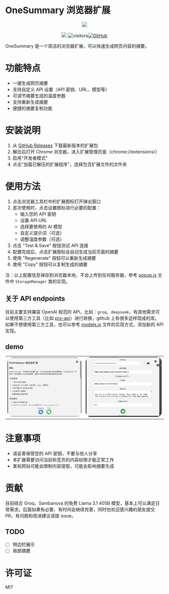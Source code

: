 # OneSummary 浏览器扩展
<figure style="text-align: center">
    <img src="raw.png" width=64pt>
</figure>
<div align="center">

<a href='https://follow-your-click.github.io/'><img src='https://img.shields.io/badge/Project-Page-Green'></a> ![visitors](https://visitor-badge.laobi.icu/badge?page_id=ultrasev.1summary&left_color=green&right_color=red)[![GitHub](https://img.shields.io/github/stars/ultrasev/1summary?style=social)](https://github.com/ultrasev/1summary)
</div>

OneSummary 是一个简洁的浏览器扩展，可以快速生成网页内容的摘要。

# 功能特点

- 一键生成网页摘要
- 支持自定义 API 设置（API 密钥、URL、模型等）
- 可调节摘要生成的温度参数
- 支持重新生成摘要
- 便捷的摘要复制功能

# 安装说明
1. 从 [GitHub Releases](https://github.com/ultrasev/1summary/releases) 下载最新版本的扩展包
2. 解压后打开 Chrome 浏览器，进入扩展管理页面（chrome://extensions/）
3. 启用"开发者模式"
4. 点击"加载已解压的扩展程序"，选择包含扩展文件的文件夹

# 使用方法

1. 点击浏览器工具栏中的扩展图标打开弹出窗口
2. 首次使用时，点击设置图标进行必要的配置：
   - 输入您的 API 密钥
   - 设置 API URL
   - 选择要使用的 AI 模型
   - 自定义提示词（可选）
   - 调整温度参数（可选）
3. 点击 "Test & Save" 按钮测试 API 连接
4. 配置完成后，点击扩展图标会自动生成当前页面的摘要
5. 使用 "Regenerate" 按钮可以重新生成摘要
6. 使用 "Copy" 按钮可以复制生成的摘要

注：以上配置信息保存到浏览器本地，不会上传到任何服务器，参考 [popup.js](./onesummary/popup.js) 文件中 `StorageManager` 类的实现。

## 关于 API endpoints

目前主要支持兼容 OpenAI 规范的 API，比如：`groq`、`deepseek`，有其他需求可以使用第三方工具（比如 [pro-api](https://github.com/duolabmeng6/pro-api)）进行转换，github 上有很多这样现成的库。
如果不想使用第三方工具，也可以参考 [models.js](./onesummary/models.js) 文件的实现方式，添加新的 API 实现。

## demo

<table>
  <tr>
    <td><img src="public/demo1.png" alt="演示图片1" width="100%"></td>
    <td><img src="public/demo2.png" alt="演示图片2" width="100%"></td>
  </tr>
</table>

# 注意事项

- 请妥善保管您的 API 密钥，不要与他人分享
- 本扩展需要访问当前标签页的内容权限才能正常工作
- 某些网站可能会限制内容提取，可能会影响摘要生成

# 贡献
目前结合 Groq、Sambanova 的免费 Llama 3.1 405B 模型，基本上可以满足日常需求。后面如果有必要、有时间会继续完善，同时也欢迎感兴趣的朋友提交 PR，有问题和改进建议请提 issue。

## TODO
- [ ] 侧边栏展示
- [ ] 局部摘要

# 许可证

MIT
